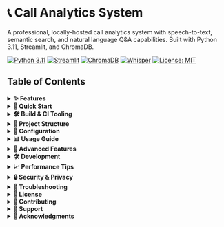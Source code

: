# 📞 Call Analytics System

A professional, locally-hosted call analytics system with speech-to-text, semantic search, and natural language Q&A capabilities. Built with Python 3.11, Streamlit, and ChromaDB.

[![Python 3.11](https://img.shields.io/badge/Python-3.11-informational?logo=python)](https://www.python.org/)
[![Streamlit](https://img.shields.io/badge/Streamlit-app-informational?logo=streamlit)](https://streamlit.io/)
[![ChromaDB](https://img.shields.io/badge/ChromaDB-vectorDB-informational)](https://www.trychroma.com/)
[![Whisper](https://img.shields.io/badge/Whisper-STT-informational?logo=openai)](https://github.com/openai/whisper)
[![License: MIT](https://img.shields.io/badge/License-MIT-success)](LICENSE)

## Table of Contents

<details>
  <summary><strong>✨ Features</strong></summary>

<a id="features"></a>

- **🎵 Audio Processing**: Automatic transcription of call recordings using Whisper STT  
- **📄 CSV Import**: Bulk import of existing call transcripts  
- **🏷️ Intelligent Labeling**: Automatic categorization of calls by type and outcome  
- **🔍 Semantic Search**: Vector-based search using ChromaDB and sentence transformers  
- **❓ Natural Language Q&A**: Query your data using plain English  
- **📊 Rich Analytics**: Interactive dashboards with metrics and visualizations  
- **🔒 Privacy-First**: All processing happens locally—no data leaves your machine  
- **⚡ High Performance**: Efficient caching and batch processing capabilities  

[↑ Back to top](#readme)
</details>

<details>
  <summary><strong>🚀 Quick Start</strong></summary>

<a id="quick-start"></a>

### Prerequisites
- Python 3.11 or higher  
- FFmpeg (for audio processing)  
- 8GB+ RAM recommended  
- CUDA-capable GPU (optional, for faster processing)

### Installation
1. **Clone the repository**
   ```bash
   git clone https://github.com/mujtaba-a-khan/call-analytics-system.git
   cd call-analytics-system
   ```
2. **Install system tooling**
   ```bash
   # macOS (Homebrew)
   brew install python@3.11 ffmpeg maven ant zip gcc

   # Ubuntu/Debian
   sudo apt-get update
   sudo apt-get install -y python3.11 python3.11-venv python3.11-dev ffmpeg build-essential zip maven ant

   # Windows: download from https://ffmpeg.org/download.html
   # - Python 3.11: https://www.python.org/downloads/
   # - Maven: https://maven.apache.org/install.html
   # - Ant: https://ant.apache.org/bindownload.cgi
   ```
   Confirm your installations:
   ```bash
   python3.11 --version
   ffmpeg -version
   ant -version
   mvn -version
   ```
3. **Create virtual environment**
   ```bash
   python3.11 -m venv .venv
   source venv/bin/activate  # On Windows: venv\Scripts\activate
   ```
4. **Install dependencies**
   ```bash
   pip install -e .
   # For development
   pip install -e ".[dev]"
   # For documentation
   pip install -e ".[docs]"
   ```
5. **Run scripts to bootstrap assets**
   ```bash
   python scripts/setup_environment.py
   python scripts/download_models.py
   ```
6. **Run the application**
   ```bash
   call-analytics-ui
   ```
App opens at `http://localhost:8501`.

[↑ Back to top](#readme)
</details>

<details>
  <summary><strong>🛠️ Build & CI Tooling</strong></summary>

<a id="build-ci"></a>

Run these commands from the repository root once the virtual environment is activated. The Ant tasks expect `python3.11`, `python3.11-venv`, `python3.11-dev`, `build-essential`, `zip`, and FFmpeg to be available on the host (see Quick Start).

### Apache Ant (`build.xml`)
```bash
ant -noinput -buildfile build.xml clean   # wipe build outputs
ant -noinput -buildfile build.xml setup   # create .venv & install project deps
ant -noinput -buildfile build.xml lint    # ruff, black --check, mypy
ant -noinput -buildfile build.xml test    # pytest with junit report
ant -noinput -buildfile build.xml docs    # sphinx html docs in docs/_build/html
ant -noinput -buildfile build.xml wheel   # build Python wheel into dist/
ant -noinput -buildfile build.xml ci      # run the full clean→wheel pipeline
```

Outputs land in `dist/`, `docs/_build`, and `test-reports/`.

### Apache Maven (`pom.xml`)
```bash
mvn -B -V verify    # runs the Ant ci target via maven-antrun-plugin
mvn -B package      # zips release assets to artifacts/call-analytics-1.0.0.zip
```

Maven requires Ant to be on the PATH because the `verify` phase delegates to `build.xml`. The generated ZIP bundles source, configs, and documentation for deployment.

[↑ Back to top](#readme)
</details>

<details>
  <summary><strong>📁 Project Structure</strong></summary>

<a id="project-structure"></a>

```text
call-analytics-system/
│
├── pyproject.toml                 # Project configuration and dependencies
├── README.md                      # Project documentation
├── .gitignore                     # Git ignore file
├── Jenkinsfile                    # Jenkins CI pipeline definition
├── build.xml                      # Ant build configuration for Jenkins agents
├── pom.xml                        # Maven build configuration for Jenkins agents
│
├── config/                        # Configuration files for the analytics engine
│   ├── app.toml                   # Main application settings
│   ├── fields.toml                # Column mapping for ingestion
│   ├── models.toml                # LLM and STT model configurations
│   ├── rules.toml                 # Call labeling rules
│   └── vectorstore.toml           # Vector database settings
│
├── docs/                          # Sphinx documentation sources
│   └── ...                        # See docs/index.md for table of contents
│
├── scripts/                       # Utility scripts for local workflows
│   ├── setup_environment.py       # Bootstrap virtual environments and deps
│   ├── download_models.py         # Fetch Whisper/LLM assets
│   ├── rebuild_index.py           # Rebuild Chroma vector indexes
│   └── launch_ui.py               # Convenience launcher for the Streamlit UI
│
├── src/                           # Application source code
│   ├── cli.py                     # Command-line entry point
│   ├── core/
│   │   ├── audio_processor.py     # Audio file processing
│   │   ├── csv_processor.py       # CSV file processing
│   │   ├── data_schema.py         # Data models and schemas
│   │   ├── labeling_engine.py     # Call labeling logic
│   │   └── storage_manager.py     # Data persistence
│   ├── analysis/
│   │   ├── aggregations.py        # KPIs and metrics
│   │   ├── filters.py             # Data filtering logic
│   │   ├── query_interpreter.py   # Natural language query processing
│   │   └── semantic_search.py     # Semantic search implementation
│   ├── ml/
│   │   ├── embeddings.py          # Text embedding generation
│   │   ├── llm_interface.py       # Local LLM integration
│   │   └── whisper_stt.py         # Speech-to-text engine
│   ├── vectordb/
│   │   ├── chroma_client.py       # ChromaDB interface
│   │   ├── indexer.py             # Document indexing
│   │   └── retriever.py           # Document retrieval
│   ├── ui/
│   │   ├── app.py                 # Main Streamlit application
│   │   ├── pages/
│   │   │   ├── analysis.py        # Analysis view
│   │   │   ├── dashboard.py       # Main dashboard
│   │   │   ├── qa_interface.py    # Q&A interface
│   │   │   └── upload.py          # File upload interface
│   │   └── components/
│   │       ├── charts.py          # Chart components
│   │       ├── filters.py         # Filter components
│   │       ├── metrics.py         # Metric display components
│   │       └── tables.py          # Table components
│   └── utils/
│       ├── file_handlers.py       # File I/O utilities
│       ├── formatters.py          # Formatting utilities
│       ├── logger.py              # Logging configuration
│       ├── text_processing.py     # Text utilities
│       └── validators.py          # Data validation
│
├── data/                          # Working datasets and cached artifacts
│   ├── raw/                       # Uploaded raw sources
│   ├── processed/                 # Normalized transcripts
│   └── vectorstore/               # Persisted embeddings
│
├── models/                        # Model registry and downloaded weights
├── logs/                          # Aggregated runtime logs
├── test-reports/                  # Collected junit/coverage artifacts
└── tests/                         # Automated test suite
    ├── test_aggregations.py       # KPI aggregation coverage
    └── test_text_processing.py    # Text utility coverage
```

[↑ Back to top](#readme)
</details>

<details>
  <summary><strong>🔧 Configuration</strong></summary>

<a id="configuration"></a>

### Audio Settings (`config/app.toml`)
```toml
[audio]
supported_formats = ["wav", "mp3", "m4a", "flac"]
max_duration_minutes = 60
sample_rate = 16000
channels = 1
```

### Model Settings (`config/models.toml`)
```toml
[whisper]
model_size = "small.en"  # tiny, base, small, medium, large
compute_type = "int8"    # int8, float16, float32
device = "auto"          # auto, cpu, cuda
```

### Vector Store (`config/vectorstore.toml`)
```toml
[vectorstore]
provider = "chromadb"
collection_name = "call_transcripts"
distance_metric = "cosine"

[embeddings]
provider = "sentence-transformers"
model_name = "all-MiniLM-L6-v2"
```

[↑ Back to top](#readme)
</details>


<details>
  <summary><strong>📊 Usage Guide</strong></summary>

<a id="usage-guide"></a>

### 1) Upload Files
- **Audio**: WAV, MP3, M4A, FLAC  
- **CSV**: transcripts with metadata

Required columns: `call_id`, `start_time`, `duration_seconds`, `transcript`  
Optional: `agent_id`, `campaign`, `customer_name`, `product_name`, `amount`

### 2) Apply Filters
By date, type (Inquiry/Support/Billing/Complaint), outcome, agent, campaign.

### 3) View Analytics
KPIs, distributions, agent performance, peak hours.

### 4) Natural Language Q&A
Examples:
- “What were the main complaints last week?”
- “Show refund requests from agent John”
- “Calls about billing issues over 5 minutes”

[↑ Back to top](#readme)
</details>


<details>
  <summary><strong>🔬 Advanced Features</strong></summary>

<a id="advanced-features"></a>

**Semantic Search**
```python
results = vector_db.search(
    query_text="customer asking for refund",
    top_k=10,
    filter_dict={"agent_id": "john_doe"}
)
```

**Custom Labeling Rules** (`config/rules.toml`)
```toml
[rules.call_types]
inquiry = ["information", "question", "how to"]
support = ["not working", "error", "problem", "issue"]
billing = ["invoice", "payment", "charge", "bill"]
complaint = ["unhappy", "disappointed", "poor service"]
```

**Batch Processing**
```bash
python scripts/rebuild_index.py --batch-size 50
```

[↑ Back to top](#readme)
</details>


<details>
  <summary><strong>🛠️ Development</strong></summary>

<a id="development"></a>

```bash
pytest tests/ -v --cov=src      # tests
black src/ tests/               # formatting
ruff check src/ tests/          # lint
mypy src/                       # types
# docs
cd docs && make html
```

[↑ Back to top](#readme)
</details>

<details>
  <summary><strong>📈 Performance Tips</strong></summary>

<a id="performance-tips"></a>

1. Use CUDA/GPU for Whisper  
2. Enable caching in `config/app.toml`  
3. Batch processing for large imports  
4. Rebuild vector index periodically  

[↑ Back to top](#readme)
</details>


<details>
  <summary><strong>🔒 Security & Privacy</strong></summary>

<a id="security--privacy"></a>

- Local processing only  
- No external APIs by default  
- Optional PII masking  
- Local storage with optional encryption  

[↑ Back to top](#readme)
</details>


<details>
  <summary><strong>🐛 Troubleshooting</strong></summary>

<a id="troubleshooting"></a>

**FFmpeg not found**
```bash
ffmpeg -version
# Add to PATH if needed:
export PATH=$PATH:/path/to/ffmpeg
```

**Out of memory**  
Reduce batch size; process smaller groups; increase swap.

**Slow transcription**  
Use smaller Whisper model; enable GPU; reduce audio quality.

[↑ Back to top](#readme)
</details>


<details>
  <summary><strong>📝 License</strong></summary>

<a id="license"></a>

MIT License — see [LICENSE](LICENSE).

[↑ Back to top](#readme)
</details>


<details>
  <summary><strong>🤝 Contributing</strong></summary>

<a id="contributing"></a>

Contributions welcome!

[↑ Back to top](#readme)
</details>

<details>
  <summary><strong>📧 Support</strong></summary>

<a id="support"></a>

- Open an issue on GitHub  
- Check `/docs`  
- Review closed issues

[↑ Back to top](#readme)
</details>


<details>
  <summary><strong>🙏 Acknowledgments</strong></summary>

<a id="acknowledgments"></a>

- OpenAI Whisper for speech-to-text  
- ChromaDB for vector storage  
- Streamlit for the UI  
- The open-source community

[↑ Back to top](#readme)
</details>
